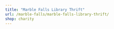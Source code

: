```yaml
---
title: "Marble Falls Library Thrift"
url: /marble-falls/marble-falls-library-thrift/
shop: charity
---
```

